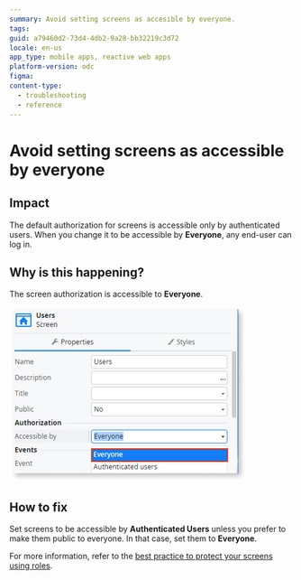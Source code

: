 ```yaml
---
summary: Avoid setting screens as accesible by everyone.
tags:
guid: a79460d2-73d4-4db2-9a28-bb32219c3d72
locale: en-us
app_type: mobile apps, reactive web apps
platform-version: odc
figma:
content-type:
  - troubleshooting
  - reference
---
```


# Avoid setting screens as accessible by everyone

## Impact

The default authorization for screens is accessible only by authenticated users. When you change it to be accessible by **Everyone**, any end-user can log in.

## Why is this happening?

The screen authorization is accessible to **Everyone**. 

![Screen authorization settings showing the option to set accessibility to Everyone or Authenticated Users.](images/odcs-accessible-everyone.png "Screen Authorization Settings")

## How to fix

Set screens to be accessible by **Authenticated Users** unless you prefer to make them public to everyone. In that case, set them to **Everyone**.

For more information, refer to the [best practice to protect your screens using roles](../../../building-apps/ui/creating-screens/best-practices-screens.md#roles).
